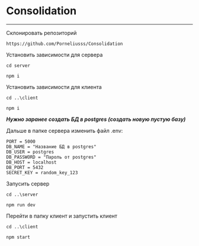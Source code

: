 # Consolidation
---

Склонировать репозиторий 

```
https://github.com/Porneliusss/Consolidation
```

Установить зависимости для сервера

```
cd server

npm i
```

Установить зависимости для клиента

```
cd ..\client

npm i
```

***Нужно заранее создать БД в postgres (создать новую пустую базу)*** 

Дальше в папке сервера изменить файл .env:

```
PORT = 5000
DB_NAME = "Название БД в postgres" 
DB_USER = postgres
DB_PASSWORD = "Пароль от postgres" 
DB_HOST = localhost
DB_PORT = 5432
SECRET_KEY = random_key_123 
```

Запусить сервер

```
cd ..\server

npm run dev
```

Перейти в папку клиент и запустить клиент

```
cd ..\client

npm start
```

